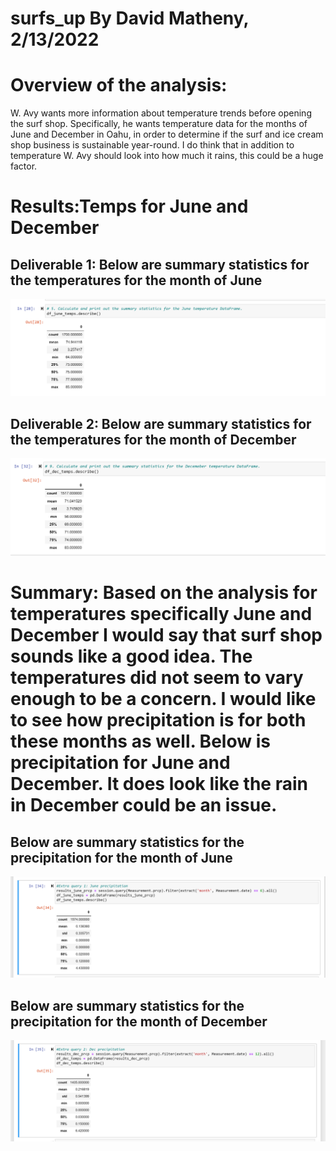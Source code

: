 # surfs_up By David Matheny, 2/13/2022

# Overview of the analysis:
W. Avy wants more information about temperature trends before opening the surf shop. Specifically, he wants temperature data for the months of June and December in Oahu, in order to determine if the surf and ice cream shop business is sustainable year-round.  I do think that in addition to temperature W. Avy should look into how much it rains, this could be a huge factor.

# Results:Temps for June and December

## Deliverable 1: Below are summary statistics for the temperatures for the month of June

![Results1](resources/june_temps.png)

## Deliverable 2: Below are summary statistics for the temperatures for the month of December

![Results2](resources/dec_temps.png)

# Summary: Based on the analysis for temperatures specifically June and December I would say that surf shop sounds like a good idea.  The temperatures did not seem to vary enough to be a concern.  I would like to see how precipitation is for both these months as well. Below is precipitation for June and December. It does look like the rain in December could be an issue.

## Below are summary statistics for the precipitation for the month of June
![Results3](resources/june_precipitation.png)

## Below are summary statistics for the precipitation for the month of December
![Results4](resources/dec_precipitation.png)


